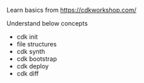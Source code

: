 Learn basics from https://cdkworkshop.com/

Understand below concepts
- cdk init
- file structures
- cdk synth
- cdk bootstrap
- cdk deploy
- cdk diff
